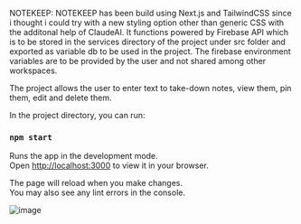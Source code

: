 NOTEKEEP:
NOTEKEEP has been build using Next.js and TailwindCSS since i thought i could try with a new styling option other than generic CSS with the additonal help of ClaudeAI.
It functions powered by Firebase API which is to be stored in the services directory of the project under src folder and exported as variable db to be used in the project. The firebase environment variables are to be provided by the user and not shared among other workspaces.

The project allows the user to enter text to take-down notes, view them, pin them, edit and delete them.

In the project directory, you can run:

### `npm start`

Runs the app in the development mode.\
Open [http://localhost:3000](http://localhost:3000) to view it in your browser.

The page will reload when you make changes.\
You may also see any lint errors in the console.

![image](https://github.com/user-attachments/assets/c43edbfa-6d5a-4570-b3fa-591b1aa84993)
